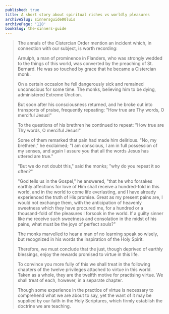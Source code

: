 ```yaml
---
published: true
title: A short story about spiritual riches vs worldly pleasures
archiveSlug: sinnersguide00luis
archivePage: '128'
bookSlug: the-sinners-guide
---
```


> The annals of the Cistercian Order mention an incident which, in connection with our subject, is worth recording:
> 
> Arnulph, a man of prominence in Flanders, who was strongly wedded to the things of this world, was converted by the preaching of St. Bernard. He was so touched by grace that he became a Cistercian monk.
> 
> On a certain occasion he fell dangerously sick and remained unconscious for some time. The monks, believing him to be dying, administered Extreme Unction.
> 
> But soon after his consciousness returned, and he broke out into transports of praise, frequently repeating: "How true are Thy words, O merciful Jesus!"
> 
> To the questions of his brethren he continued to repeat: "How true are Thy words, O merciful Jesus!"
> 
> Some of them remarked that pain had made him delirious. "No, my brethren," he exclaimed; "I am conscious, I am in full possession of my senses, and again I assure you that all the words Jesus has uttered are true."
> 
> "But we do not doubt this," said the monks; "why do you repeat it so often?"
> 
> "God tells us in the Gospel," he answered, "that he who forsakes earthly affections for love of Him shall receive a hundred-fold in this world, and in the world to come life everlasting, and I have already experienced the truth of His promise. Great as my present pains are, I would not exchange them, with the anticipation of heavenly sweetness which they have procured me, for a hundred or a thousand-fold of the pleasures I forsook in the world. If a guilty sinner like me receive such sweetness and consolation in the midst of his pains, what must be the joys of perfect souls?"
> 
> The monks marvelled to hear a man of no learning speak so wisely, but recognized in his words the inspiration of the Holy Spirit.
> 
> Therefore, we must conclude that the just, though deprived of earthly blessings, enjoy the rewards promised to virtue in this life.
> 
> To convince you more fully of this we shall treat in the following chapters of the twelve privileges attached to virtue in this world. Taken as a whole, they are the twelfth motive for practising virtue. We shall treat of each, however, in a separate chapter.
> 
> Though some experience in the practice of virtue is necessary to comprehend what we are about to say, yet the want of it may be supplied by our faith in the Holy Scriptures, which firmly establish the doctrine we are teaching.
